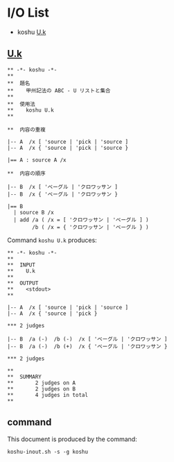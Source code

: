 # I/O List

- koshu [U.k](#uk)



## [U.k](U.k)

```
** -*- koshu -*-
**
**  題名
**    甲州記法の ABC - U リストと集合
**
**  使用法
**    koshu U.k
**

**  内容の重複

|-- A  /x [ 'source | 'pick | 'source ]
|-- A  /x { 'source | 'pick | 'source }

|== A : source A /x

**  内容の順序

|-- B  /x [ 'ベーグル | 'クロワッサン ]
|-- B  /x { 'ベーグル | 'クロワッサン }

|== B
  | source B /x
  | add /a ( /x = [ 'クロワッサン | 'ベーグル ] )
        /b ( /x = { 'クロワッサン | 'ベーグル } )

```

Command `koshu U.k` produces:

```
** -*- koshu -*-
**
**  INPUT
**    U.k
**
**  OUTPUT
**    <stdout>
**

|-- A  /x [ 'source | 'pick | 'source ]
|-- A  /x { 'source | 'pick }

*** 2 judges

|-- B  /a (-)  /b (-)  /x [ 'ベーグル | 'クロワッサン ]
|-- B  /a (-)  /b (+)  /x { 'ベーグル | 'クロワッサン }

*** 2 judges

**
**  SUMMARY
**       2 judges on A
**       2 judges on B
**       4 judges in total
**
```



## command

This document is produced by the command:

```
koshu-inout.sh -s -g koshu
```
